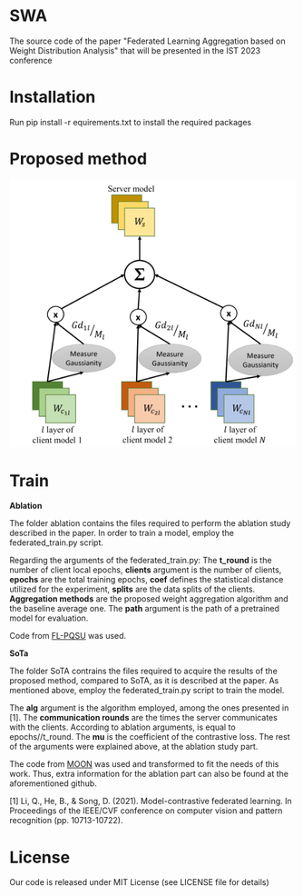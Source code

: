 # SWA

The source code of the paper "Federated Learning Aggregation based on Weight
Distribution Analysis" that will be presented in the IST 2023 conference

# **Installation**

Run pip install -r equirements.txt to install the required packages

# **Proposed method**

![model architecture image](https://github.com/chatzikon/SWA/blob/main/images/method_image.png)


# **Train**

**Ablation** 

The folder ablation contains the files required to perform the ablation study described in the paper.
In order to train a model, employ the federated_train.py script.

Regarding the arguments of the federated_train.py:
The **t_round** is the number of client local epochs, **clients** argument is the number of clients, **epochs** are the total training epochs, **coef** defines the statistical distance utilized for the experiment, **splits** are the data splits of the clients.
**Aggregation methods** are the proposed weight aggregation algorithm and the baseline average one. The **path** argument is the path of a pretrained model for evaluation.

Code from [FL-PQSU](https://github.com/fangvv/FL-PQSU/tree/main) was used. 

**SoTa**

The folder SoTA contrains the files required to acquire the results of the proposed method, compared to SoTA, as it is described at the paper.
As mentioned above, employ the federated_train.py script to train the model. 

The **alg** argument is the algorithm employed, among the ones presented in [1]. The **communication rounds** are the times the server communicates with the clients. According to ablation arguments, is equal to epochs//t_round. The **mu** is the coefficient of the contrastive loss. 
The rest of the arguments were explained above, at the ablation study part. 

The code from [MOON](https://github.com/QinbinLi/MOON) was used and transformed to fit the needs of this work. Thus, extra information for the ablation part can also be found at the aforementioned github.


[1] Li, Q., He, B., & Song, D. (2021). Model-contrastive federated learning. In Proceedings of the IEEE/CVF conference on computer vision and pattern recognition (pp. 10713-10722).

# **License**

Our code is released under MIT License (see LICENSE file for details)
